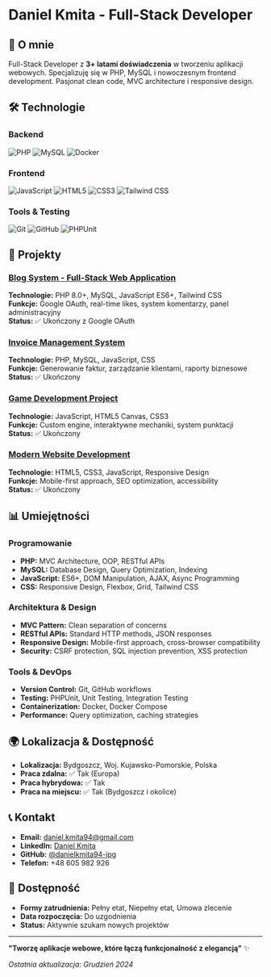 # Daniel Kmita - Full-Stack Developer

## 🚀 O mnie
Full-Stack Developer z **3+ latami doświadczenia** w tworzeniu aplikacji webowych.
Specjalizuję się w PHP, MySQL i nowoczesnym frontend development.
Pasjonat clean code, MVC architecture i responsive design.

## 🛠️ Technologie

### Backend
![PHP](https://img.shields.io/badge/PHP-8.0+-777BB4?style=for-the-badge&logo=php&logoColor=white)
![MySQL](https://img.shields.io/badge/MySQL-8.0-4479A1?style=for-the-badge&logo=mysql&logoColor=white)
![Docker](https://img.shields.io/badge/Docker-2496ED?style=for-the-badge&logo=docker&logoColor=white)

### Frontend
![JavaScript](https://img.shields.io/badge/JavaScript-ES6+-F7DF1E?style=for-the-badge&logo=javascript&logoColor=black)
![HTML5](https://img.shields.io/badge/HTML5-E34F26?style=for-the-badge&logo=html5&logoColor=white)
![CSS3](https://img.shields.io/badge/CSS3-1572B6?style=for-the-badge&logo=css3&logoColor=white)
![Tailwind CSS](https://img.shields.io/badge/Tailwind_CSS-38B2AC?style=for-the-badge&logo=tailwind-css&logoColor=white)

### Tools & Testing
![Git](https://img.shields.io/badge/Git-F05032?style=for-the-badge&logo=git&logoColor=white)
![GitHub](https://img.shields.io/badge/GitHub-100000?style=for-the-badge&logo=github&logoColor=white)
![PHPUnit](https://img.shields.io/badge/PHPUnit-4F5D95?style=for-the-badge&logo=phpunit&logoColor=white)

## 🎯 Projekty

### [Blog System - Full-Stack Web Application](./projects/blog-system-demo.html)
**Technologie:** PHP 8.0+, MySQL, JavaScript ES6+, Tailwind CSS  
**Funkcje:** Google OAuth, real-time likes, system komentarzy, panel administracyjny  
**Status:** ✅ Ukończony z Google OAuth

### [Invoice Management System](./projects/invoice-system-demo.html)
**Technologie:** PHP, MySQL, JavaScript, CSS  
**Funkcje:** Generowanie faktur, zarządzanie klientami, raporty biznesowe  
**Status:** ✅ Ukończony

### [Game Development Project](./projects/game-dot-catching-demo.html)
**Technologie:** JavaScript, HTML5 Canvas, CSS3  
**Funkcje:** Custom engine, interaktywne mechaniki, system punktacji  
**Status:** ✅ Ukończony

### [Modern Website Development](./projects/modern-website-demo.html)
**Technologie:** HTML5, CSS3, JavaScript, Responsive Design  
**Funkcje:** Mobile-first approach, SEO optimization, accessibility  
**Status:** ✅ Ukończony

## 📊 Umiejętności

### Programowanie
- **PHP:** MVC Architecture, OOP, RESTful APIs
- **MySQL:** Database Design, Query Optimization, Indexing
- **JavaScript:** ES6+, DOM Manipulation, AJAX, Async Programming
- **CSS:** Responsive Design, Flexbox, Grid, Tailwind CSS

### Architektura & Design
- **MVC Pattern:** Clean separation of concerns
- **RESTful APIs:** Standard HTTP methods, JSON responses
- **Responsive Design:** Mobile-first approach, cross-browser compatibility
- **Security:** CSRF protection, SQL injection prevention, XSS protection

### Tools & DevOps
- **Version Control:** Git, GitHub workflows
- **Testing:** PHPUnit, Unit Testing, Integration Testing
- **Containerization:** Docker, Docker Compose
- **Performance:** Query optimization, caching strategies

## 🌍 Lokalizacja & Dostępność
- **Lokalizacja:** Bydgoszcz, Woj. Kujawsko-Pomorskie, Polska
- **Praca zdalna:** ✅ Tak (Europa)
- **Praca hybrydowa:** ✅ Tak
- **Praca na miejscu:** ✅ Tak (Bydgoszcz i okolice)

## 📞 Kontakt
- **Email:** [daniel.kmita94@gmail.com](mailto:daniel.kmita94@gmail.com)
- **LinkedIn:** [Daniel Kmita](https://www.linkedin.com/in/daniel-kmita-22b9a2381/)
- **GitHub:** [@danielkmita94-jpg](https://github.com/danielkmita94-jpg)
- **Telefon:** +48 605 982 926

## 🚀 Dostępność
- **Formy zatrudnienia:** Pełny etat, Niepełny etat, Umowa zlecenie
- **Data rozpoczęcia:** Do uzgodnienia
- **Status:** Aktywnie szukam nowych projektów

---

**"Tworzę aplikacje webowe, które łączą funkcjonalność z elegancją"** ✨

*Ostatnia aktualizacja: Grudzień 2024*
